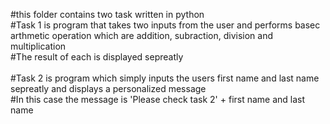 #this folder contains two task written in python
<br>
#Task 1 is program that takes two inputs from the user and performs basec arthmetic operation which are addition, subraction, division and multiplication
<br>
#The result of each is displayed sepreatly 
<br>
<br>
#Task 2 is program which simply inputs the users first name and last name sepreatly and displays a personalized message
<br>
#In this case the message is 'Please check task 2' + first name and last name 